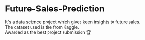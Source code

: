 # Future-Sales-Prediction

It's a data science project which gives keen insights to future sales.<br>
The dataset used is the <Predict Future Sales Dataset> from Kaggle.<br>
Awarded as the best project submission 🏆 

